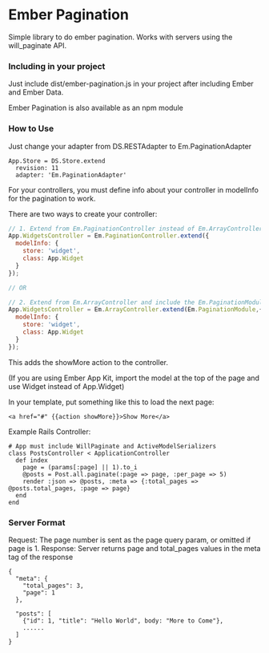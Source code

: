 # Ember Pagination

Simple library to do ember pagination. Works with servers using the will_paginate API.

### Including in your project

Just include dist/ember-pagination.js in your project after including Ember and Ember Data.

Ember Pagination is also available as an npm module

### How to Use

Just change your adapter from DS.RESTAdapter to Em.PaginationAdapter

    App.Store = DS.Store.extend
      revision: 11
      adapter: 'Em.PaginationAdapter'

For your controllers, you must define info about your controller in modelInfo for the pagination to work.

There are two ways to create your controller:

```javascript
// 1. Extend from Em.PaginationController instead of Em.ArrayController
App.WidgetsController = Em.PaginationController.extend({
  modelInfo: {
    store: 'widget',
    class: App.Widget
  }
});

// OR

// 2. Extend from Em.ArrayController and include the Em.PaginationModule
App.WidgetsController = Em.ArrayController.extend(Em.PaginationModule,{
  modelInfo: {
    store: 'widget',
    class: App.Widget
  }
});
```

This adds the showMore action to the controller.

(If you are using Ember App Kit, import the model at the top of the page and use Widget instead of App.Widget)

In your template, put something like this to load the next page:

    <a href="#" {{action showMore}}>Show More</a>

Example Rails Controller:

    # App must include WillPaginate and ActiveModelSerializers
    class PostsController < ApplicationController
      def index
        page = (params[:page] || 1).to_i
        @posts = Post.all.paginate(:page => page, :per_page => 5)
        render :json => @posts, :meta => {:total_pages => @posts.total_pages, :page => page}
      end
    end

### Server Format

Request: The page number is sent as the page query param, or omitted if page is 1.
Response: Server returns page and total_pages values in the meta tag of the response

    {
      "meta": {
        "total_pages": 3,
        "page": 1
      },

      "posts": [
        {"id": 1, "title": "Hello World", body: "More to Come"},
        ......
      ]
    }
